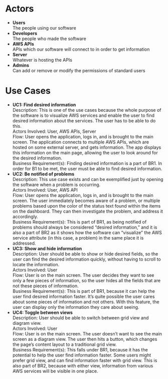 # Actors
<ul>
<li><b>Users</b><br/>The people using our software</li>
<li><b>Developers</b><br/>The people who made the software</li>
<li><b>AWS APIs</b><br/>APIs which our software will connect to in order to get information</li>
<li><b>Server</b><br/>Whatever is hosting the APIs</li>
<li><b>Admins</b><br/>Can add or remove or modify the permissions of standard users</li>
</ul>

# Use Cases
<ul>
<li>
<b>UC1: Find desired information</b><br/>
Description: This is one of the use cases because the whole purpose of the software is to visualize AWS services and enable the user to find desired information about the services. The user has to be able to do this.<br/>
Actors Involved: User, AWS APIs, Server<br/>
Flow: User opens the application, logs in, and is brought to the main screen. The application connects to multiple AWS APIs, which are hosted on some external server, and gets information. The app displays this information on the main page, allowing the user to look around for the desired information.<br/>
Business Requirement(s): Finding desired information is a part of BR1. In order for B1 to be met, the user must be able to find desired information.<br/>
</li>
<li>
<b>UC2: Be notified of problems</b><br/>
Description: This use case exists and can be exemplified just by opening the software when a problem is occurring.<br/>
Actors Involved: User, AWS API<br/>
Flow: User opens the application, logs in, and is brought to the main screen.  The user immediately becomes aware of a problem, or multiple problems based upon the color of the status text found within the items on the dashboard.  They can then investigate the problem, and address it accordingly.<br/>
Business Requirement(s): This is part of BR1, as being notified of problems should always be considered “desired information,” and it is also a part of BR2 as it shows how the software can “visualize” the AWS service attribute (in this case, a problem) in the same place it is addressed.<br/>
</li>
<li>
<b>UC3: Show and hide information</b><br/>
Description: User should be able to show or hide desired fields, so the user can find the desired information quickly, without having to scroll to locate the information.<br/>
Actors Involved: User<br/>
Flow: User is on the main screen. The user decides they want to see only a few pieces of information, so the user hides all the fields that are not these pieces of information.<br/>
Business Requirement(s): This is part of BR1, because it can help the user find desired information faster. It’s quite possible the user cares about some pieces of information and not others. With this feature, the user can display only the information they care about seeing.<br/>
</li>
<li>
<b>UC4: Toggle between views</b><br/>
Description: User should be able to switch between grid view and diagram view.<br/>
Actors Involved: User<br/>
Flow: User is on the main screen. The user doesn’t want to see the main screen as a diagram view. The user then hits a button, which changes the page’s content layout to a traditional grid view.<br/>
Business Requirement(s): This falls under BR1, because it has the potential to help the user find information faster. Some users might prefer grid view, and can find information faster with grid view. This is also part of BR2, because with either view, information from various AWS services will be visible in one place.<br/>
</li>
</ul>
